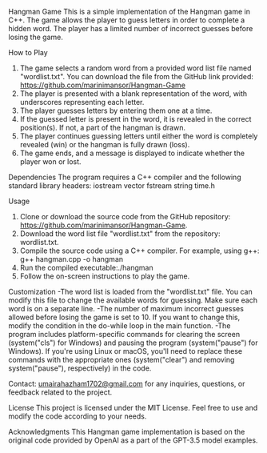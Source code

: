Hangman Game
This is a simple implementation of the Hangman game in C++. The game allows the player to guess letters in order to complete a hidden word. The player has a limited number of incorrect guesses before losing the game.

How to Play
1. The game selects a random word from a provided word list file named "wordlist.txt". You can download the file from the GitHub link provided: https://github.com/marinimansor/Hangman-Game
2. The player is presented with a blank representation of the word, with underscores representing each letter.
3. The player guesses letters by entering them one at a time.
4. If the guessed letter is present in the word, it is revealed in the correct position(s). If not, a part of the hangman is drawn.
5. The player continues guessing letters until either the word is completely revealed (win) or the hangman is fully drawn (loss).
6. The game ends, and a message is displayed to indicate whether the player won or lost.

Dependencies
The program requires a C++ compiler and the following standard library headers:
iostream
vector
fstream
string
time.h

Usage
1. Clone or download the source code from the GitHub repository: https://github.com/marinimansor/Hangman-Game.
2. Download the word list file "wordlist.txt" from the repository: wordlist.txt.
3. Compile the source code using a C++ compiler. For example, using g++: g++ hangman.cpp -o hangman
4. Run the compiled executable:./hangman
5. Follow the on-screen instructions to play the game.

Customization
-The word list is loaded from the "wordlist.txt" file. You can modify this file to change the available words for guessing. Make sure each word is on a separate line.
-The number of maximum incorrect guesses allowed before losing the game is set to 10. If you want to change this, modify the condition in the do-while loop in the main function.
-The program includes platform-specific commands for clearing the screen (system("cls") for Windows) and pausing the program (system("pause") for Windows). If you're using Linux or macOS, you'll need to replace these commands with the appropriate ones (system("clear") and removing system("pause"), respectively) in the code.

Contact:
umairahazham1702@gmail.com for any inquiries, questions, or feedback related to the project.
  
License
This project is licensed under the MIT License. Feel free to use and modify the code according to your needs.

Acknowledgments
This Hangman game implementation is based on the original code provided by OpenAI as a part of the GPT-3.5 model examples.
